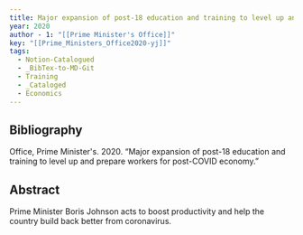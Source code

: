 ```yaml
---
title: Major expansion of post-18 education and training to level up and prepare workers for post-COVID economy
year: 2020
author - 1: "[[Prime Minister's Office]]"
key: "[[Prime_Ministers_Office2020-yj]]"
tags:
  - Notion-Catalogued
  - _BibTex-to-MD-Git
  - Training
  - _Cataloged
  - Economics
---
```


## Bibliography
Office, Prime Minister's. 2020. “Major expansion of post-18 education and training to level up and prepare workers for post-COVID economy.” 

## Abstract
Prime Minister Boris Johnson acts to boost productivity and help the country build back better from coronavirus.